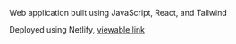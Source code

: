 Web application built using JavaScript, React, and Tailwind

Deployed using Netlify, [viewable link]([(https://app.netlify.com/sites/react-gym-web-app/configuration/general)])

